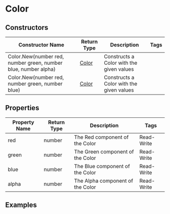 # Color

## Constructors

| Constructor Name                                               | Return Type    | Description                               | Tags |
|----------------------------------------------------------------|----------------|-------------------------------------------|------|
| Color.New(number red, number green, number blue, number alpha) | [Color](color) |  Constructs a Color with the given values |      |
| Color.New(number red, number green, number blue)               | [Color](color) | Constructs a Color with the given values  |      |

## Properties

| Property Name | Return Type | Description                      | Tags       |
|---------------|-------------|----------------------------------|------------|
| red           | number      |  The Red component of the Color  | Read-Write |
| green         | number      | The Green component of the Color | Read-Write |
| blue          | number      | The Blue component of the Color  | Read-Write |
| alpha         | number      | The Alpha component of the Color | Read-Write |

## Examples
